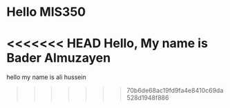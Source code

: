 # Hello MIS350
<<<<<<< HEAD
Hello, My name is Bader Almuzayen
=======

hello my name is ali hussein
>>>>>>> 70b6de68ac19fd9fa4e8410c69da528d1948f886
